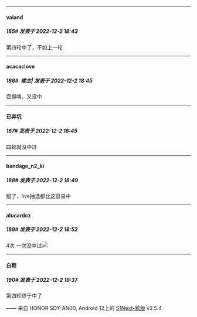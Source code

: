 

*****

####  valand  
##### 185#       发表于 2022-12-2 18:43

第四轮中了，不如上一轮

*****

####  acacaclove  
##### 186#         楼主| 发表于 2022-12-2 18:45

耍猴咯，又没中

*****

####  已弃坑  
##### 187#       发表于 2022-12-2 18:45

四轮就没中过

*****

####  bandage_n2_ki  
##### 188#       发表于 2022-12-2 18:49

服了，live抽选都比这容易中



*****

####  alucardcz  
##### 189#       发表于 2022-12-2 18:52

4次 一次没中过<img src="https://static.saraba1st.com/image/smiley/face2017/037.png" referrerpolicy="no-referrer">



*****

####  白鞋  
##### 190#       发表于 2022-12-2 19:37

第四轮终于中了

—— 来自 HONOR SDY-AN00, Android 12上的 [S1Next-鹅版](https://github.com/ykrank/S1-Next/releases) v2.5.4


